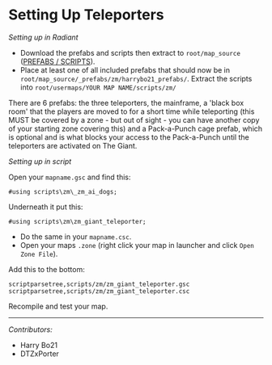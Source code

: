 # Setting Up Teleporters

*Setting up in Radiant*

- Download the prefabs and scripts then extract to `root/map_source` ([PREFABS / SCRIPTS](https://mega.nz/#!VJQQzbAA!WenlA62l8Pv9j7Q8b1sbOJPhkwJjQo5OS49wpeTmJy0)).
- Place at least one of all included prefabs that should now be in `root/map_source/_prefabs/zm/harrybo21_prefabs/`.
Extract the scripts into `root/usermaps/YOUR MAP NAME/scripts/zm/`

There are 6 prefabs: the three teleporters, the mainframe, a 'black box room' that the players are moved to for a short time while teleporting (this MUST be covered by a zone - but out of sight - you can have another copy of your starting zone covering this) and a Pack-a-Punch cage prefab, which is optional and is what blocks your access to the Pack-a-Punch until the teleporters are activated on The Giant.

*Setting up in script*

Open your `mapname.gsc` and find this:

```
#using scripts\zm\_zm_ai_dogs;
```

Underneath it put this:

```
#using scripts\zm\zm_giant_teleporter;
```

- Do the same in your `mapname.csc`.
- Open your maps `.zone` (right click your map in launcher and click `Open Zone File`).

Add this to the bottom:

```
scriptparsetree,scripts/zm/zm_giant_teleporter.gsc
scriptparsetree,scripts/zm/zm_giant_teleporter.csc
```

Recompile and test your map.

--- 

_Contributors:_
- Harry Bo21
- DTZxPorter